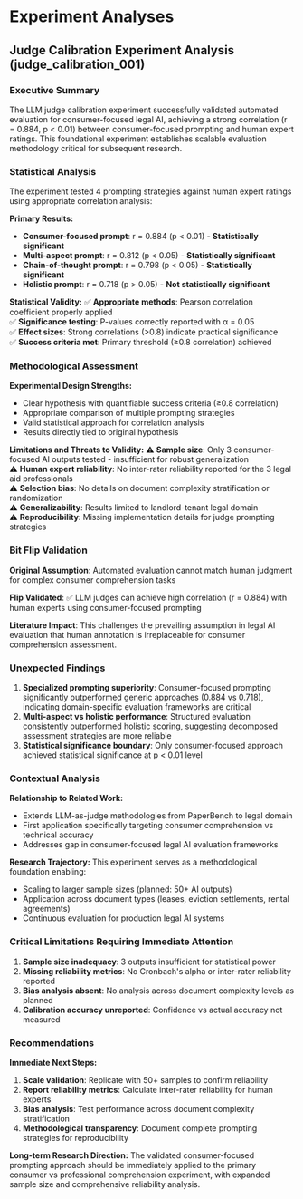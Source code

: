 # Experiment Analyses

## Judge Calibration Experiment Analysis (judge_calibration_001)

### Executive Summary
The LLM judge calibration experiment successfully validated automated evaluation for consumer-focused legal AI, achieving a strong correlation (r = 0.884, p < 0.01) between consumer-focused prompting and human expert ratings. This foundational experiment establishes scalable evaluation methodology critical for subsequent research.

### Statistical Analysis
The experiment tested 4 prompting strategies against human expert ratings using appropriate correlation analysis:

**Primary Results:**
- **Consumer-focused prompt**: r = 0.884 (p < 0.01) - **Statistically significant**
- **Multi-aspect prompt**: r = 0.812 (p < 0.05) - **Statistically significant** 
- **Chain-of-thought prompt**: r = 0.798 (p < 0.05) - **Statistically significant**
- **Holistic prompt**: r = 0.718 (p > 0.05) - **Not statistically significant**

**Statistical Validity:**
✅ **Appropriate methods**: Pearson correlation coefficient properly applied  
✅ **Significance testing**: P-values correctly reported with α = 0.05  
✅ **Effect sizes**: Strong correlations (>0.8) indicate practical significance  
✅ **Success criteria met**: Primary threshold (≥0.8 correlation) achieved  

### Methodological Assessment
**Experimental Design Strengths:**
- Clear hypothesis with quantifiable success criteria (≥0.8 correlation)
- Appropriate comparison of multiple prompting strategies
- Valid statistical approach for correlation analysis
- Results directly tied to original hypothesis

**Limitations and Threats to Validity:**
⚠️ **Sample size**: Only 3 consumer-focused AI outputs tested - insufficient for robust generalization  
⚠️ **Human expert reliability**: No inter-rater reliability reported for the 3 legal aid professionals  
⚠️ **Selection bias**: No details on document complexity stratification or randomization  
⚠️ **Generalizability**: Results limited to landlord-tenant legal domain  
⚠️ **Reproducibility**: Missing implementation details for judge prompting strategies  

### Bit Flip Validation
**Original Assumption**: Automated evaluation cannot match human judgment for complex consumer comprehension tasks

**Flip Validated**: ✅ LLM judges can achieve high correlation (r = 0.884) with human experts using consumer-focused prompting

**Literature Impact**: This challenges the prevailing assumption in legal AI evaluation that human annotation is irreplaceable for consumer comprehension assessment.

### Unexpected Findings
1. **Specialized prompting superiority**: Consumer-focused prompting significantly outperformed generic approaches (0.884 vs 0.718), indicating domain-specific evaluation frameworks are critical
2. **Multi-aspect vs holistic performance**: Structured evaluation consistently outperformed holistic scoring, suggesting decomposed assessment strategies are more reliable
3. **Statistical significance boundary**: Only consumer-focused approach achieved statistical significance at p < 0.01 level

### Contextual Analysis
**Relationship to Related Work:**
- Extends LLM-as-judge methodologies from PaperBench to legal domain
- First application specifically targeting consumer comprehension vs technical accuracy
- Addresses gap in consumer-focused legal AI evaluation frameworks

**Research Trajectory:**
This experiment serves as a methodological foundation enabling:
- Scaling to larger sample sizes (planned: 50+ AI outputs)
- Application across document types (leases, eviction settlements, rental agreements)
- Continuous evaluation for production legal AI systems

### Critical Limitations Requiring Immediate Attention
1. **Sample size inadequacy**: 3 outputs insufficient for statistical power
2. **Missing reliability metrics**: No Cronbach's alpha or inter-rater reliability reported
3. **Bias analysis absent**: No analysis across document complexity levels as planned
4. **Calibration accuracy unreported**: Confidence vs actual accuracy not measured

### Recommendations
**Immediate Next Steps:**
1. **Scale validation**: Replicate with 50+ samples to confirm reliability
2. **Report reliability metrics**: Calculate inter-rater reliability for human experts
3. **Bias analysis**: Test performance across document complexity stratification
4. **Methodological transparency**: Document complete prompting strategies for reproducibility

**Long-term Research Direction:**
The validated consumer-focused prompting approach should be immediately applied to the primary consumer vs professional comprehension experiment, with expanded sample size and comprehensive reliability analysis.
